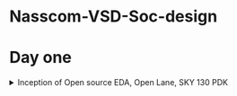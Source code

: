 # Nasscom-VSD-Soc-design

# Day one
<details>
 <summary> Inception of Open source EDA, Open Lane, SKY 130 PDK </summary>
Arduino Uno
 
![Screenshot 2024-05-13 223726](https://github.com/Narendran040/Nasscom-VSD-Soc-design/assets/157210399/b44b49d0-d6d3-4b93-a380-5ee00caedcc5)

</details>
